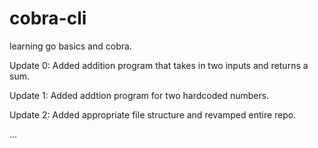 # cobra-cli

learning go basics and cobra.

Update 0: Added addition program that takes in two inputs and returns a sum.

Update 1: Added addtion program for two hardcoded numbers.

Update 2: Added appropriate file structure and revamped entire repo.

...